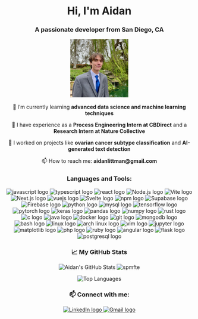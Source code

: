 <h1 align="center">Hi, I'm Aidan</h1>
<h3 align="center">A passionate developer from San Diego, CA</h3>

<p align="center">
    <img src="https://raw.githubusercontent.com/spmfte/spmfte/main/me.jpeg" alt="Profile banner image" width="156" height="156">

</p>

<p align="center">🌱 I’m currently learning <strong>advanced data science and machine learning techniques</strong></p>
<p align="center">💼 I have experience as a <strong>Process Engineering Intern at CBDirect</strong> and a <strong>Research Intern at Nature Collective</strong></p>
<p align="center">🔭 I worked on projects like <strong>ovarian cancer subtype classification</strong> and <strong>AI-generated text detection</strong></p>
<p align="center">📫 How to reach me: <strong>aidanlittman@gmail.com</strong></p>

<h3 align="center">Languages and Tools:</h3>
<p align="center">
  <!-- JavaScript -->
  <img src="https://cdn.jsdelivr.net/gh/devicons/devicon/icons/javascript/javascript-original.svg" height="30" alt="javascript logo" />
  <!-- TypeScript -->
  <img src="https://cdn.jsdelivr.net/gh/devicons/devicon/icons/typescript/typescript-original.svg" height="30" alt="typescript logo" />
  <!-- React -->
  <img src="https://cdn.jsdelivr.net/gh/devicons/devicon/icons/react/react-original.svg" height="30" alt="react logo" />
  <!-- Node.js -->
  <img src="https://cdn.jsdelivr.net/gh/devicons/devicon/icons/nodejs/nodejs-original.svg" height="30" alt="Node.js logo" />
  <!-- Vite -->
  <img src="https://vitejs.dev/logo.svg" height="30" alt="Vite logo" />
  <!-- Next.js -->
  <img src="https://cdn.jsdelivr.net/gh/devicons/devicon/icons/nextjs/nextjs-original.svg" height="30" alt="Next.js logo" />
  <!-- Vue.js -->
  <img src="https://cdn.jsdelivr.net/gh/devicons/devicon/icons/vuejs/vuejs-original.svg" height="30" alt="vuejs logo" />
  <!-- Svelte -->
  <img src="https://cdn.jsdelivr.net/gh/devicons/devicon/icons/svelte/svelte-original.svg" height="30" alt="Svelte logo" />
  <!-- npm -->
  <img src="https://cdn.jsdelivr.net/gh/devicons/devicon/icons/npm/npm-original-wordmark.svg" height="30" alt="npm logo" />
  <!-- Supabase -->
  <img src="https://seeklogo.com/images/S/supabase-logo-DCC676FFE2-seeklogo.com.png" height="30" alt="Supabase logo" />
  <!-- Firebase -->
  <img src="https://cdn.jsdelivr.net/gh/devicons/devicon/icons/firebase/firebase-plain.svg" height="30" alt="Firebase logo" />
  <!-- Python -->
  <img src="https://cdn.jsdelivr.net/gh/devicons/devicon/icons/python/python-original.svg" height="30" alt="python logo" />
  <!-- MySQL -->
  <img src="https://cdn.jsdelivr.net/gh/devicons/devicon/icons/mysql/mysql-original.svg" height="30" alt="mysql logo" />
  <!-- TensorFlow -->
  <img src="https://cdn.jsdelivr.net/gh/devicons/devicon/icons/tensorflow/tensorflow-original.svg" height="30" alt="tensorflow logo" />
  <!-- PyTorch -->
  <img src="https://cdn.jsdelivr.net/gh/devicons/devicon/icons/pytorch/pytorch-original.svg" height="30" alt="pytorch logo" />
  <!-- Keras -->
  <img src="https://cdn.jsdelivr.net/gh/devicons/devicon/icons/keras/keras-original.svg" height="30" alt="keras logo" />
  <!-- Pandas -->
  <img src="https://cdn.jsdelivr.net/gh/devicons/devicon/icons/pandas/pandas-original.svg" height="30" alt="pandas logo" />
  <!-- Numpy -->
  <img src="https://cdn.jsdelivr.net/gh/devicons/devicon/icons/numpy/numpy-original.svg" height="30" alt="numpy logo" />
  <!-- Rust -->
  <img src="https://cdn.jsdelivr.net/gh/devicons/devicon/icons/rust/rust-original.svg" height="30" alt="rust logo" />
  <!-- C -->
  <img src="https://cdn.jsdelivr.net/gh/devicons/devicon/icons/c/c-original.svg" height="30" alt="c logo" />
  <!-- Java -->
  <img src="https://cdn.jsdelivr.net/gh/devicons/devicon/icons/java/java-original.svg" height="30" alt="java logo" />
 
  <!-- Docker -->
  <img src="https://cdn.jsdelivr.net/gh/devicons/devicon/icons/docker/docker-original.svg" height="30" alt="docker logo" />
  <!-- Git -->
  <img src="https://cdn.jsdelivr.net/gh/devicons/devicon/icons/git/git-original.svg" height="30" alt="git logo" />
  <!-- MongoDB -->
  <img src="https://cdn.jsdelivr.net/gh/devicons/devicon/icons/mongodb/mongodb-original.svg" height="30" alt="mongodb logo" />
  
  <!-- Bash -->
  <img src="https://cdn.jsdelivr.net/gh/devicons/devicon/icons/bash/bash-original.svg" height="30" alt="bash logo" />
  <!-- Linux -->
  <img src="https://cdn.jsdelivr.net/gh/devicons/devicon/icons/linux/linux-original.svg" height="30" alt="linux logo" />
  <!-- Arch Linux -->
  <img src="https://cdn.jsdelivr.net/gh/devicons/devicon/icons/archlinux/archlinux-original.svg" height="30" alt="arch linux logo" />
  <!-- Vim -->
  <img src="https://cdn.jsdelivr.net/gh/devicons/devicon/icons/vim/vim-original.svg" height="30" alt="vim logo" />
  <!-- Jupyter -->
  <img src="https://cdn.jsdelivr.net/gh/devicons/devicon/icons/jupyter/jupyter-original.svg" height="30" alt="jupyter logo" />
  <!-- Matplotlib -->
  <img src="https://cdn.jsdelivr.net/gh/devicons/devicon/icons/matplotlib/matplotlib-original.svg" height="30" alt="matplotlib logo" />
  <!-- PHP -->
  <img src="https://cdn.jsdelivr.net/gh/devicons/devicon/icons/php/php-original.svg" height="30" alt="php logo" />
  <!-- Ruby -->
  <img src="https://cdn.jsdelivr.net/gh/devicons/devicon/icons/ruby/ruby-original.svg" height="30" alt="ruby logo" />
  <!-- Angular -->
  <img src="https://cdn.jsdelivr.net/gh/devicons/devicon/icons/angularjs/angularjs-original.svg" height="30" alt="angular logo" />
  <!-- Flask -->
  <img src="https://cdn.jsdelivr.net/gh/devicons/devicon/icons/flask/flask-original.svg" height="30" alt="flask logo" />
  <!-- PostgreSQL -->
  <img src="https://cdn.jsdelivr.net/gh/devicons/devicon/icons/postgresql/postgresql-original.svg" height="30" alt="postgresql logo" />
 
</p>


</p>
<h3 align="center">📈 My GitHub Stats</h3>
<p align="center">
  <!-- GitHub Stats -->
  <img height="180em" src="https://github-readme-stats.vercel.app/api?username=spmfte&show_icons=true&theme=vision-friendly-dark&hide=issues&count_private=true&include_all_commits=true&custom_title=Aidan's%20GitHub%20Stats" alt="Aidan's GitHub Stats">
  <!-- GitHub Streak Stats -->
  <img height="180em" src="https://github-readme-streak-stats.herokuapp.com/?user=spmfte&theme=vision-friendly-dark" alt="spmfte">
</p>

<!-- Most Used Languages -->
<p align="center">
  <img src="https://github-readme-stats.vercel.app/api/top-langs/?username=spmfte&theme=vision-friendly-dark&layout=compact" alt="Top Languages">
</p>

<h3 align="center">📫 Connect with me:</h3>
<p align="center">
  <a href="https://www.linkedin.com/in/aidanlittman/" target="_blank">
    <img src="https://cdn.jsdelivr.net/gh/devicons/devicon/icons/linkedin/linkedin-original.svg" height="30" alt="LinkedIn logo" />
  </a>
  <a href="mailto:aidanlittman@gmail.com">
    <img src="https://cdn.jsdelivr.net/gh/devicons/devicon/icons/google/google-original.svg" height="30" alt="Gmail logo" />
  </a>
</p>

